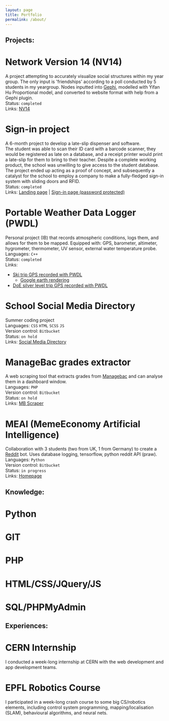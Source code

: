```yaml
---
layout: page
title: Portfolio
permalink: /about/
---
```

## **Projects:** ##

# Network Version 14 (NV14)
A project attempting to accurately visualize social structures within my year group. The only input is 'friendships' according to a poll conducted by 5 students in my yeargroup. Nodes inputted into [Gephi](https://gephi.org), modelled with Yifan Hu Proportional model, and converted to website format with help from a Gephi plugin.   
Status: `completed`  
Links: [NV14](http://nv14.ga)  

# Sign-in project
A 6-month project to develop a late-slip dispenser and software.  
The student was able to scan their ID card with a barcode scanner, they would be registered as late on a database, and a receipt printer would print a late-slip for them to bring to their teacher.
Despite a complete working product, the school was unwilling to give access to the student database. The project ended up acting as a proof of concept, and subsequently a catalyst for the school to employ a company to make a fully-fledged sign-in system with sliding doors and RFID.  
Status: `completed`  
Links: [Landing page](https://nationsdesign.org/projects/signin/index.html) | 
[Sign-in page (password protected)](https://nationsdesign.org/projects/signin/protected/signin.html)  

# Portable Weather Data Logger (PWDL)
Personal project (IB) that records atmospheric conditions, logs them, and allows for them to be mapped.
Equipped with: GPS, barometer, altimeter, hygrometer, thermometer, UV sensor, external water temperature probe.  
Languages: `C++`  
Status: `completed`  
Links:
* [Ski trip GPS recorded with PWDL](https://ski-week-2018.netlify.com)
  * [Google earth rendering](https://drive.google.com/drive/u/0/folders/18qPdKE13OEDq5m5JjcpnLSmEQ4eEzc-F)
* [DoE silver level trip GPS recorded with PWDL](https://ia-silver-route-2018.netlify.com)

# School Social Media Directory
Summer coding project   
Languages: `CSS` `HTML` `SCSS` `JS`  
Version control: `Bitbucket`  
Status: `on hold`  
Links: [Social Media Directory](http://nv15.ga)

# ManageBac grades extractor
A web scraping tool that extracts grades from [Managebac](https://managebac.com) and can analyse them in a dashboard window.  
Languages: `PHP`  
Version control: `Bitbucket`  
Status: `on hold`  
Links: [MB Scraper](https://nationsdesign.org/projects/signin/MB_scraper/F/index.html)

# MEAI (MemeEconomy Artificial Intelligence)
Collaboration with 3 students (two from UK, 1 from Germany) to create a [Reddit](https://reddit.com) bot. Uses database logging, tensorflow, python reddit API (praw).  
Languages: `Python`  
Version control: `Bitbucket`  
Status: `in progress`  
Links: [Homepage](https://meai.ml)<!-- | [investor reddit bot](https://reddit.com/u/me-ai) | [trainer reddit bot](https://reddit.com/u/meai-trainer)-->  

## **Knowledge:** ##
# Python
# GIT
# PHP
# HTML/CSS/JQuery/JS
# SQL/PHPMyAdmin

## **Experiences:** ##

# CERN Internship
I conducted a week-long internship at CERN with the web development and app development teams.

# EPFL Robotics Course
I participated in a week-long crash course to some big CS/robotics elements, including control system programming, mapping/localisation (SLAM), behavioural algorithms, and neural nets.
